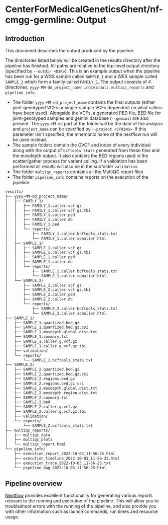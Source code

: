 # CenterForMedicalGeneticsGhent/nf-cmgg-germline: Output

## Introduction

This document describes the output produced by the pipeline.

The directories listed below will be created in the results directory after the pipeline has finished. All paths are relative to the top-level output directory (specified by `--outdir <DIR>`). This is an example output when the pipeline has been run for a WGS sample called `SAMPLE_1` and a WES sample called `SAMPLE_2` which form a family called `FAMILY_1`. The output consists of 4 directories: `yyyy-MM-dd_project_name`, `individuals`, `multiqc_reports` and `pipeline_info`.

- The folder `yyyy-MM-dd_project_name` contains the final outputs (either joint-genotyped VCFs or single-sample VCFs dependent on what callers have been used). Alongside the VCFs, a generated PED file, BED file for joint-genotyped samples and gemini database (`--gemini`) are also present. The `yyyy-MM-dd` part of the folder will be the date of the analysis and `project_name` can be specified by `--project <STRING>`. If this parameter isn't specified, the mnemonic name of the nextflow run will be used instead.
- The sample folders contain the GVCF and index of every individual along with the output of `bcftools stats` generated from these files and the mosdepth output. It also contains the BED regions used in the scatter/gather process for variant calling. If a validation has been performed all results will also be in the subfolder `validation`.
- The folder `multiqc_reports` contains all the MultiQC report files
- The folder `pipeline_info` contains reports on the execution of the pipeline

```bash
results/
├── yyyy-MM-dd_project_name/
│   ├── FAMILY_1/
│   │   ├── FAMILY_1.caller.vcf.gz
│   │   ├── FAMILY_1.caller.vcf.gz.tbi
│   │   ├── FAMILY_1.caller.ped
│   │   ├── FAMILY_1.caller.db
│   │   ├── FAMILY_1.bed
│   │   └── reports/
│   │       ├── FAMILY_1.caller.bcftools_stats.txt
│   │       └── FAMILY_1.caller.somalier.html
│   ├── SAMPLE_1/
│   │   ├── SAMPLE_1.caller.vcf.gz
│   │   ├── SAMPLE_1.caller.vcf.gz.tbi
│   │   ├── SAMPLE_1.caller.ped
│   │   ├── SAMPLE_1.caller.db
│   │   └── reports/
│   │       ├── SAMPLE_1.caller.bcftools_stats.txt
│   │       └── SAMPLE_1.caller.somalier.html
│   └── SAMPLE_2/
│       ├── SAMPLE_2.caller.vcf.gz
│       ├── SAMPLE_2.caller.vcf.gz.tbi
│       ├── SAMPLE_2.caller.ped
│       ├── SAMPLE_2.caller.db
│       └── reports/
│           ├── SAMPLE_2.caller.bcftools_stats.txt
│           └── SAMPLE_2.caller.somalier.html
├── SAMPLE_1/
│   ├── SAMPLE_1.quantized.bed.gz
│   ├── SAMPLE_1.quantized.bed.gz.csi
│   ├── SAMPLE_1.mosdepth.global.dist.txt
│   ├── SAMPLE_1.summary.txt
│   ├── SAMPLE_1.caller.g.vcf.gz
│   ├── SAMPLE_1.caller.g.vcf.gz.tbi
│   ├── validation/
│   └── reports/
│       └── SAMPLE_1.bcftools_stats.txt
├── SAMPLE_2/
│   ├── SAMPLE_2.quantized.bed.gz
│   ├── SAMPLE_2.quantized.bed.gz.csi
│   ├── SAMPLE_2.regions.bed.gz
│   ├── SAMPLE_2.regions.bed.gz.csi
│   ├── SAMPLE_2.mosdepth.global.dist.txt
│   ├── SAMPLE_2.mosdepth.region.dist.txt
│   ├── SAMPLE_2.summary.txt
│   ├── SAMPLE_2.bed
│   ├── SAMPLE_2.caller.g.vcf.gz
│   ├── SAMPLE_2.caller.g.vcf.gz.tbi
│   ├── validation/
│   └── reports/
│       └── SAMPLE_2.bcftools_stats.txt
├── multiqc_reports/
│   ├── multiqc_data
│   ├── multiqc_plots
│   └── multiqc_report.html
└── pipeline_info/
    ├── execution_report_2022-10-03_11-56-25.html
    ├── execution_timeline_2022-10-03_11-56-25.html
    ├── execution_trace_2022-10-03_11-56-25.txt
    └── pipeline_dag_2022-10-03_11-56-25.html
```

## Pipeline overview

[Nextflow](https://www.nextflow.io/docs/latest/tracing.html) provides excellent functionality for generating various reports relevant to the running and execution of the pipeline. This will allow you to troubleshoot errors with the running of the pipeline, and also provide you with other information such as launch commands, run times and resource usage.
